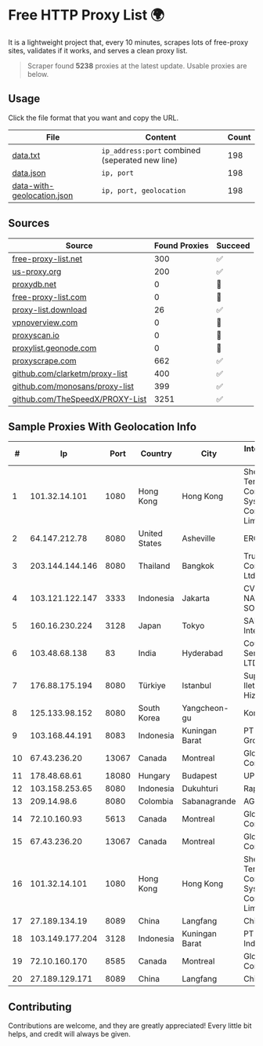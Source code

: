 
# Free HTTP Proxy List 🌍

It is a lightweight project that, every 10 minutes, scrapes lots of free-proxy sites, validates if it works, and serves a clean proxy list.


> Scraper found **5238** proxies at the latest update. Usable proxies are below.

## Usage

Click the file format that you want and copy the URL.


|File|Content|Count|
|----|-------|-----|
|[data.txt](https://raw.githubusercontent.com/themiralay/Proxy-List-World/master/data.txt)|`ip_address:port` combined (seperated new line)|198|
|[data.json](https://raw.githubusercontent.com/themiralay/Proxy-List-World/master/data.json)|`ip, port`|198|
|[data-with-geolocation.json](https://raw.githubusercontent.com/themiralay/Proxy-List-World/master/data-with-geolocation.json)|`ip, port, geolocation`|198|

## Sources

|Source|Found Proxies|Succeed|
|------|-------------|-------|
|[free-proxy-list.net](https://free-proxy-list.net)|300|✅|
|[us-proxy.org](https://www.us-proxy.org)|200|✅|
|[proxydb.net](http://proxydb.net)|0|🚫|
|[free-proxy-list.com](https://free-proxy-list.com/?page=&port=&type%5B%5D=http&type%5B%5D=https&up_time=0&search=Search)|0|🚫|
|[proxy-list.download](https://www.proxy-list.download/HTTP)|26|✅|
|[vpnoverview.com](https://vpnoverview.com/privacy/anonymous-browsing/free-proxy-servers)|0|🚫|
|[proxyscan.io](https://www.proxyscan.io)|0|🚫|
|[proxylist.geonode.com](https://proxylist.geonode.com/api/proxy-list?limit=300&page=1&sort_by=lastChecked&sort_type=desc&protocols=http,https)|0|🚫|
|[proxyscrape.com](https://api.proxyscrape.com/v2/?request=displayproxies&protocol=http&timeout=10000&country=all&ssl=all&anonymity=all)|662|✅|
|[github.com/clarketm/proxy-list](https://raw.githubusercontent.com/clarketm/proxy-list/master/proxy-list-raw.txt)|400|✅|
|[github.com/monosans/proxy-list](https://raw.githubusercontent.com/monosans/proxy-list/main/proxies/http.txt)|399|✅|
|[github.com/TheSpeedX/PROXY-List](https://raw.githubusercontent.com/TheSpeedX/PROXY-List/master/http.txt)|3251|✅|


## Sample Proxies With Geolocation Info

|#|Ip|Port|Country|City|Internet Service Provider|
|-|--|----|-------|----|-------------------------|
|1|101.32.14.101|1080|Hong Kong|Hong Kong|Shenzhen Tencent Computer Systems Company Limited|
|2|64.147.212.78|8080|United States|Asheville|ERC Broadband|
|3|203.144.144.146|8080|Thailand|Bangkok|True Internet Corporation CO. Ltd.|
|4|103.121.122.147|3333|Indonesia|Jakarta|CV. NATANETWORK SOLUTION|
|5|160.16.230.224|3128|Japan|Tokyo|SAKURA Internet Inc.|
|6|103.48.68.138|83|India|Hyderabad|Country Online Services PVT LTD|
|7|176.88.175.194|8080|Türkiye|Istanbul|Superonline Iletisim Hizmetleri A.S.|
|8|125.133.98.152|8080|South Korea|Yangcheon-gu|Korea Telecom|
|9|103.168.44.191|8083|Indonesia|Kuningan Barat|PT CYB Media Group|
|10|67.43.236.20|13067|Canada|Montreal|GloboTech Communications|
|11|178.48.68.61|18080|Hungary|Budapest|UPC|
|12|103.158.253.65|8080|Indonesia|Dukuhturi|Rapid Network|
|13|209.14.98.6|8080|Colombia|Sabanagrande|AGIS|
|14|72.10.160.93|5613|Canada|Montreal|GloboTech Communications|
|15|67.43.236.20|13067|Canada|Montreal|GloboTech Communications|
|16|101.32.14.101|1080|Hong Kong|Hong Kong|Shenzhen Tencent Computer Systems Company Limited|
|17|27.189.134.19|8089|China|Langfang|Chinanet|
|18|103.149.177.204|3128|Indonesia|Kuningan Barat|PT Herza Digital Indonesia|
|19|72.10.160.170|8585|Canada|Montreal|GloboTech Communications|
|20|27.189.129.171|8089|China|Langfang|Chinanet|



## Contributing

Contributions are welcome, and they are greatly appreciated! Every
little bit helps, and credit will always be given.

